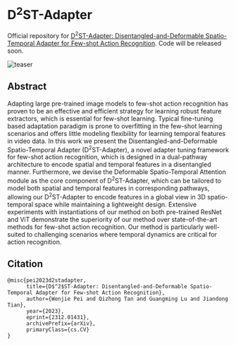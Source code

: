 # D<sup>2</sup>ST-Adapter

Official repository for [D<sup>2</sup>ST-Adapter: Disentangled-and-Deformable Spatio-Temporal Adapter for Few-shot Action Recognition](https://arxiv.org/abs/2312.01431). Code will be released soon.

![teaser](figures/Framework.png)

## Abstract

Adapting large pre-trained image models to few-shot action recognition has proven to be an effective and efficient strategy for learning robust feature extractors, which is essential for few-shot learning. Typical fine-tuning based adaptation paradigm is prone to overfitting in the few-shot learning scenarios and offers little modeling flexibility for learning temporal features in video data. In this work we present the Disentangled-and-Deformable Spatio-Temporal Adapter (D<sup>2</sup>ST-Adapter), a novel adapter tuning framework for few-shot action recognition, which is designed in a dual-pathway architecture to encode spatial and temporal features in a disentangled manner. Furthermore, we devise the Deformable Spatio-Temporal Attention module as the core component of D<sup>2</sup>ST-Adapter, which can be tailored to model both spatial and temporal features in corresponding pathways, allowing our D<sup>2</sup>ST-Adapter to encode features in a global view in 3D spatio-temporal space while maintaining a lightweight design. Extensive experiments with instantiations of our method on both pre-trained ResNet and ViT demonstrate the superiority of our method over state-of-the-art methods for few-shot action recognition. Our method is particularly well-suited to challenging scenarios where temporal dynamics are critical for action recognition.

## Citation

```
@misc{pei2023d2stadapter,
      title={D$^2$ST-Adapter: Disentangled-and-Deformable Spatio-Temporal Adapter for Few-shot Action Recognition}, 
      author={Wenjie Pei and Qizhong Tan and Guangming Lu and Jiandong Tian},
      year={2023},
      eprint={2312.01431},
      archivePrefix={arXiv},
      primaryClass={cs.CV}
}
```